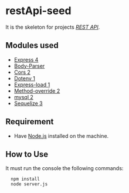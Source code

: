 # **restApi-seed**

It is the skeleton for projects _[REST API](http://roy.gbiv.com/untangled/2008/rest-apis-must-be-hypertext-driven)_.

## **Modules used**

* [Express 4](http://expressjs.com/)
* [Body-Parser](https://github.com/expressjs/body-parser)
* [Cors 2](https://www.npmjs.com/package/cors)
* [Dotenv 1](https://www.npmjs.com/package/dotenv)
* [Express-load 1](https://www.npmjs.com/package/express-load)
* [Method-override 2](https://www.npmjs.com/package/method-override)
* [mysql 2](http://dev.mysql.com/doc/refman/5.7/en/source-installation.html)
* [Sequelize 3](https://github.com/sequelize/sequelize)


## **Requirement**

* Have  [Node.js](https://nodejs.org/en/)  installed on the machine.

## **How to Use**

It must run the console the following commands:

```
  npm install
  node server.js
```
